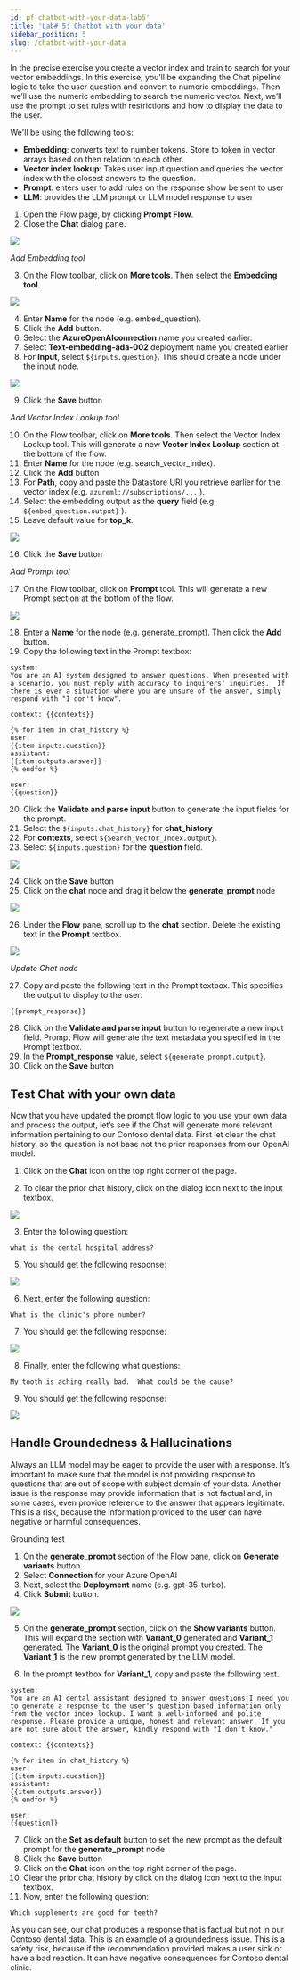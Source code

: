 ```yaml
---
id: pf-chatbot-with-your-data-lab5'
title: 'Lab# 5: Chatbot with your data'
sidebar_position: 5
slug: /chatbot-with-your-data
---
```


In the precise exercise you create a vector index and train to search for your vector embeddings.  In this exercise, you’ll be expanding the Chat pipeline logic to take the user question and convert to numeric embeddings.  Then we’ll use the numeric embedding to search the numeric vector.  Next, we’ll use the prompt to set rules with restrictions and how to display the data to the user.

We'll be using the following tools:
-	**Embedding**: converts text to number tokens.  Store to token in vector arrays based on then relation to each other.
-	**Vector index lookup**: Takes user input question and queries the vector index with the closest answers to the question.
-	**Prompt**: enters user to add rules on the response show be sent to user
-	**LLM**: provides the LLM prompt or LLM model response to user
 
1.	Open the Flow page, by clicking **Prompt Flow**.
2.  Close the **Chat** dialog pane.

![](/img/tutorial/00-close-chat-window.png)

*Add Embedding tool*

3.	On the Flow toolbar, click on **More tools**.  Then select the **Embedding tool**.

![](/img/tutorial/flow-tools.png)
 
4.	Enter **Name** for the node (e.g. embed_question).
5.	Click the **Add** button.
6.	Select the **AzureOpenAIconnection** name you created earlier.
7.	Select **Text-embedding-ada-002** deployment name you created earlier
8.	For **Input**, select `${inputs.question}`.  This should create a node under the input node.

![](/img/tutorial/search-vector.png)
 
9.	Click the **Save** button

*Add Vector Index Lookup tool*

10.	On the Flow toolbar, click on **More tools**.  Then select the Vector Index Lookup tool.  This will generate a new **Vector Index Lookup** section at the bottom of the flow.
11.	Enter **Name** for the node (e.g. search_vector_index).
12.	Click the **Add** button
13.	For **Path**, copy and paste the Datastore URI you retrieve earlier for the vector index (e.g. `azureml://subscriptions/...` ).
14.	Select the embedding output as the **query** field (e.g. `${embed_question.output}` ).
15.	Leave default value for **top_k**.

![](/img/tutorial/search-vector.png)
 
16.	Click the **Save** button

*Add Prompt tool*

17.	On the Flow toolbar, click on **Prompt** tool. This will generate a new Prompt section at the bottom of the flow.

![](/img/tutorial/00-prompt-tool.png)

18.	Enter a **Name** for the node (e.g. generate_prompt).  Then click the **Add** button.
19.	Copy the following text in the Prompt textbox:
```shell
system:
You are an AI system designed to answer questions. When presented with a scenario, you must reply with accuracy to inquirers' inquiries.  If there is ever a situation where you are unsure of the answer, simply respond with "I don't know".    

context: {{contexts}}

{% for item in chat_history %}
user:
{{item.inputs.question}}
assistant:
{{item.outputs.answer}}
{% endfor %}

user:
{{question}}
```
20.	Click the **Validate and parse input** button to generate the input fields for the prompt.
21.	Select the `${inputs.chat_history}` for **chat_history**
22.	For **contexts**, select `${Search_Vector_Index.output}`.
23.	Select `${inputs.question}` for the **question** field.
 
![](/img/tutorial/output_prompt.png)

24.	Click on the **Save** button
25.	Click on the **chat** node and drag it below the **generate_prompt** node

![](/img/tutorial/chat-node.png)
 
26.	Under the **Flow** pane, scroll up to the **chat** section.  Delete the existing text in the **Prompt** textbox.  
 
![](/img/tutorial/chat-node-input.png)

*Update Chat node*

27.	Copy and paste the following text in the Prompt textbox.  This specifies the output to display to the user:

```shell
{{prompt_response}}
```
28.	Click on the **Validate and parse input** button to regenerate a new input field. Prompt Flow will generate the text metadata you specified in the Prompt textbox.
29.	In the **Prompt_response** value, select `${generate_prompt.output}`.
30.	Click on the **Save** button

## Test Chat with your own data

Now that you have updated the prompt flow logic to you use your own data and process the output, let’s see if the Chat will generate more relevant information pertaining to our Contoso dental data.  First let clear the chat history, so the question is not base not the prior responses from our OpenAI model.

1. Click on the **Chat** icon on the top right corner of the page.

2. To clear the prior chat history, click on the dialog icon next to the input textbox.

![](/img/tutorial/00-clear-chat-history.png)

3.	Enter the following question:
```shell
what is the dental hospital address?
```
5.	You should get the following response:

![](/img/tutorial/dental-clinic-address.png)
 
6.	Next, enter the following question:

```shell
What is the clinic's phone number?
```

7.	You should get the following response:

![](/img/tutorial/dental-clinic-phone.png)
 
8.	Finally, enter the following what questions:

```shell
My tooth is aching really bad.  What could be the cause?
```

9.	You should get the following response:
 
![](/img/tutorial/toothache.png)

## Handle Groundedness & Hallucinations

Always an LLM model may be eager to provide the user with a response.  It’s important to make sure that the model is not providing response to questions that are out of scope with subject domain of your data.  Another issue is the response may provide information that is not factual and, in some cases, even provide reference to the answer that appears legitimate.  This is a risk, because the information provided to the user can have negative or harmful consequences.

Grounding test
1.	On the **generate_prompt** section of the Flow pane, click on **Generate variants** button. 
2.	Select **Connection** for your Azure OpenAI 
3.	Next, select the **Deployment** name (e.g. gpt-35-turbo).
4.	Click **Submit** button.  

![](/img/tutorial/00-generate-variant.png)

5. On the **generate_prompt** section, click on the **Show variants** button.
This will expand the section with **Variant_0** generated and **Variant_1** generated.  The **Variant_0** is the original prompt you created.  The **Variant_1** is the new prompt generated by the LLM model. 

6.	In the prompt textbox for **Variant_1**, copy and paste the following text.  

```shell
system:
You are an AI dental assistant designed to answer questions.I need you to generate a response to the user's question based information only from the vector index lookup. I want a well-informed and polite response. Please provide a unique, honest and relevant answer. If you are not sure about the answer, kindly respond with "I don't know."

context: {{contexts}}

{% for item in chat_history %}
user:
{{item.inputs.question}}
assistant:
{{item.outputs.answer}}
{% endfor %}

user:
{{question}}
```
7. Click on the **Set as default** button to set the new prompt as the default prompt for the **generate_prompt** node.
8.	Click the **Save** button
9.  Click on the **Chat** icon on the top right corner of the page.
10. Clear the prior chat history by click on the dialog icon next to the input textbox.
11.	Now, enter the following question:
```shell
Which supplements are good for teeth?
```
As you can see, our chat produces a response that is factual but not in our Contoso dental data. This is an example of a groundedness issue. This is a safety risk, because if the recommendation provided makes a user sick or have a bad reaction. It can have negative consequences for Contoso dental clinic.
 
